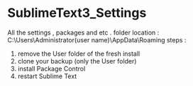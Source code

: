 # SublimeText3_Settings
All the settings , packages and etc .
folder location : C:\Users\Administrator(user name)\AppData\Roaming
steps :
  1. remove the User folder of the fresh install
  2. clone your backup (only the User folder)
  3. install Package Control
  4. restart Sublime Text
